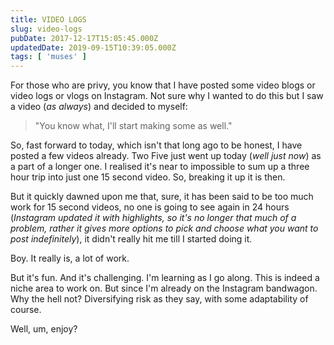 ```yaml
---
title: VIDEO LOGS
slug: video-logs
pubDate: 2017-12-17T15:05:45.000Z
updatedDate: 2019-09-15T10:39:05.000Z
tags: [ 'muses' ]
---
```


For those who are privy, you know that I have posted some video blogs or video logs or vlogs on Instagram. Not sure why I wanted to do this but I saw a video (*as always*) and decided to myself:

> "You know what, I'll start making some as well."

So, fast forward to today, which isn't that long ago to be honest, I have posted a few videos already. Two Five just went up today (*well just now*) as a part of a longer one. I realised it's near to impossible to sum up a three hour trip into just one 15 second video. So, breaking it up it is then.

But it quickly dawned upon me that, sure, it has been said to be too much work for 15 second videos, no one is going to see again in 24 hours (*Instagram updated it with highlights, so it's no longer that much of a problem, rather it gives more options to pick and choose what you want to post indefinitely*), it didn't really hit me till I started doing it.

Boy. It really is, a lot of work.

But it's fun. And it's challenging. I'm learning as I go along. This is indeed a niche area to work on. But since I'm already on the Instagram bandwagon. Why the hell not? Diversifying risk as they say, with some adaptability of course.

Well, um, enjoy?
